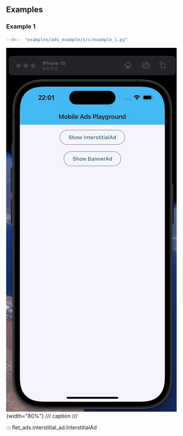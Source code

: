 ## Examples

### Example 1

```python title="example_1.py"
--8<-- "examples/ads_example/src/example_1.py"
```

![example_1](../examples/ads_example/src/media/example_1.gif){width="80%"}
/// caption
///

::: flet_ads.interstitial_ad.InterstitialAd
